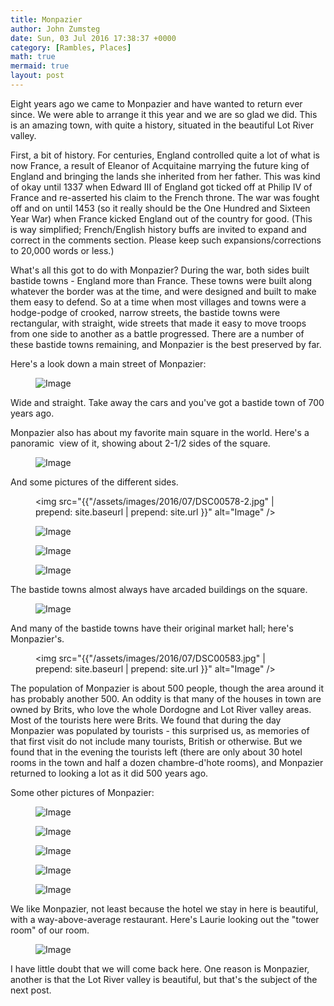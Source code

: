 ```yaml
---
title: Monpazier
author: John Zumsteg
date: Sun, 03 Jul 2016 17:38:37 +0000
category: [Rambles, Places]
math: true
mermaid: true
layout: post
---
```

Eight years ago we came to Monpazier and have wanted to return ever since. We were able to arrange it this year and we are so glad we did. This is an amazing town, with quite a history, situated in the beautiful Lot River valley.

First, a bit of history. For centuries, England controlled quite a lot of what is now France, a result of Eleanor of Acquitaine marrying the future king of England and bringing the lands she inherited from her father. This was kind of okay until 1337 when Edward III of England got ticked off at Philip IV of France and re-asserted his claim to the French throne. The war was fought off and on until 1453 (so it really should be the One Hundred and Sixteen Year War) when France kicked England out of the country for good. (This is way simplified; French/English history buffs are invited to expand and correct in the comments section. Please keep such expansions/corrections to 20,000 words or less.)

What's all this got to do with Monpazier? During the war, both sides built bastide towns - England more than France. These towns were built along whatever the border was at the time, and were designed and built to make them easy to defend. So at a time when most villages and towns were a hodge-podge of crooked, narrow streets, the bastide towns were rectangular, with straight, wide streets that made it easy to move troops from one side to another as a battle progressed. There are a number of these bastide towns remaining, and Monpazier is the best preserved by far.

Here's a look down a main street of Monpazier:

<figure class = "landscape">
	<img src="{{"/assets/images/2016/07/DSC00656.jpg" | prepend: site.baseurl | prepend: site.url }}" alt="Image" />
	<figcaption></figcaption>
</figure>



Wide and straight. Take away the cars and you've got a bastide town of 700 years ago.

Monpazier also has about my favorite main square in the world. Here's a panoramic  view of it, showing about 2-1/2 sides of the square.

<figure class = "portrait">
	<img src="{{"/assets/images/2016/07/DSC00579-2.jpg" | prepend: site.baseurl | prepend: site.url }}" alt="Image" />
	<figcaption></figcaption>
</figure>



And some pictures of the different sides.<figure class = "portrait">
	<img src="{{"/assets/images/2016/07/DSC00578-2.jpg" | prepend: site.baseurl | prepend: site.url }}" alt="Image" />
	<figcaption></figcaption>
</figure>

 <figure class = "portrait">
	<img src="{{"/assets/images/2016/07/DSC00577.jpg" | prepend: site.baseurl | prepend: site.url }}" alt="Image" />
	<figcaption></figcaption>
</figure>

 <figure class = "portrait">
	<img src="{{"/assets/images/2016/07/DSC00575.jpg" | prepend: site.baseurl | prepend: site.url }}" alt="Image" />
	<figcaption></figcaption>
</figure>

 <figure class = "portrait">
	<img src="{{"/assets/images/2016/07/DSC00574.jpg" | prepend: site.baseurl | prepend: site.url }}" alt="Image" />
	<figcaption></figcaption>
</figure>



The bastide towns almost always have arcaded buildings on the square.
<figure class = "portrait">
	<img src="{{"/assets/images/2016/07/DSC00584.jpg" | prepend: site.baseurl | prepend: site.url }}" alt="Image" />
	<figcaption></figcaption>
</figure>



And many of the bastide towns have their original market hall; here's Monpazier's.<figure class = "portrait">
	<img src="{{"/assets/images/2016/07/DSC00583.jpg" | prepend: site.baseurl | prepend: site.url }}" alt="Image" />
	<figcaption></figcaption>
</figure>



The population of Monpazier is about 500 people, though the area around it has probably another 500. An oddity is that many of the houses in town are owned by Brits, who love the whole Dordogne and Lot River valley areas. Most of the tourists here were Brits. We found that during the day Monpazier was populated by tourists - this surprised us, as memories of that first visit do not include many tourists, British or otherwise. But we found that in the evening the tourists left (there are only about 30 hotel rooms in the town and half a dozen chambre-d'hote rooms), and Monpazier returned to looking a lot as it did 500 years ago.

Some other pictures of Monpazier:

<figure class = "landscape">
	<img src="{{"/assets/images/2016/07/DSC00660.jpg" | prepend: site.baseurl | prepend: site.url }}" alt="Image" />
	<figcaption></figcaption>
</figure>

 <figure class = "portrait">
	<img src="{{"/assets/images/2016/07/DSC00659.jpg" | prepend: site.baseurl | prepend: site.url }}" alt="Image" />
	<figcaption></figcaption>
</figure>

 <figure class = "landscape">
	<img src="{{"/assets/images/2016/07/DSC00654.jpg" | prepend: site.baseurl | prepend: site.url }}" alt="Image" />
	<figcaption></figcaption>
</figure>

 <figure class = "portrait">
	<img src="{{"/assets/images/2016/07/DSC00648.jpg" | prepend: site.baseurl | prepend: site.url }}" alt="Image" />
	<figcaption></figcaption>
</figure>

 <figure class = "portrait">
	<img src="{{"/assets/images/2016/07/DSC00582.jpg" | prepend: site.baseurl | prepend: site.url }}" alt="Image" />
	<figcaption></figcaption>
</figure>



We like Monpazier, not least because the hotel we stay in here is beautiful, with a way-above-average restaurant. Here's Laurie looking out the "tower room" of our room.

<figure class = "landscape">
	<img src="{{"/assets/images/2016/07/DSC00667.jpg" | prepend: site.baseurl | prepend: site.url }}" alt="Image" />
	<figcaption></figcaption>
</figure>

I have little doubt that we will come back here. One reason is Monpazier, another is that the Lot River valley is beautiful, but that's the subject of the next post.
